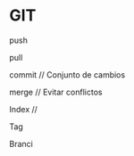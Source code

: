 # GIT

push 

pull

commit // Conjunto de cambios

merge // Evitar conflictos

Index // 

Tag

Branci



